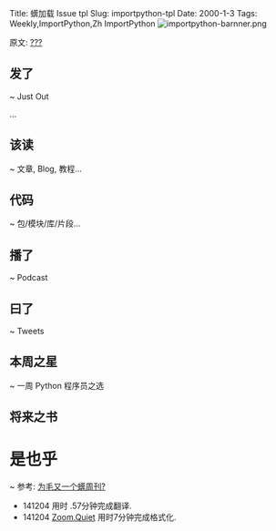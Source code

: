 Title: 蠎加载 Issue tpl
Slug: importpython-tpl
Date: 2000-1-3
Tags: Weekly,ImportPython,Zh 
ImportPython
![importpython-barnner.png](http://zoomq.qiniudn.com/ZQCollection/snap/importpython-barnner.png?imageView2/2/h/80)


原文: [???](http://importpython.com/static/files/???.html)


## 发了
~ Just Out

...

## 该读
~ 文章, Blog, 教程...



## 代码
~ 包/模块/库/片段...


## 播了
~ Podcast


## 曰了
~ Tweets


## 本周之星
~ 一周 Python 程序员之选

## 将来之书

# 是也乎
~ 参考: [为毛又一个蠎周刊?](importpython-why)

- 141204 用时 .57分钟完成翻译.
- 141204 [Zoom.Quiet](http://zoomquiet.io) 用时7分钟完成格式化.
